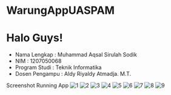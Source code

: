 # WarungAppUASPAM

# Halo Guys!

* Nama Lengkap    : Muhammad Aqsal Sirulah Sodik
* NIM             : 1207050068
* Program Studi   : Teknik Informatika
* Dosen Pengampu  : Aldy Riyaldy Atmadja. M.T.

Screenshot Running App
![1](https://user-images.githubusercontent.com/72060370/209762098-2df33e87-af6f-47e3-a30a-5b44b78e2308.jpg) ![2](https://user-images.githubusercontent.com/72060370/209762123-fb678c4d-282e-4ab2-8087-8acac402d26c.jpg)
![3](https://user-images.githubusercontent.com/72060370/209762147-04d14084-58c5-426a-a3ba-338e9cc2e822.jpg) ![4](https://user-images.githubusercontent.com/72060370/209762162-e56ead06-7408-4869-8d10-661d2a9af6e3.jpg)
![5](https://user-images.githubusercontent.com/72060370/209762172-860768a0-4694-4c1c-9239-2be59cd9652d.jpg) ![6](https://user-images.githubusercontent.com/72060370/209762185-a8b1ead8-e08e-45ab-a1d2-be5fc18db3da.jpg)
![7](https://user-images.githubusercontent.com/72060370/209762195-9947042a-b321-4a49-807a-2a338fdc30d4.jpg) ![8](https://user-images.githubusercontent.com/72060370/209762212-f66e6972-e298-4be1-8db8-e9c7acfcd558.jpg)
![9](https://user-images.githubusercontent.com/72060370/209762215-97234325-62f7-4803-8e70-eee5730a2416.jpg)



